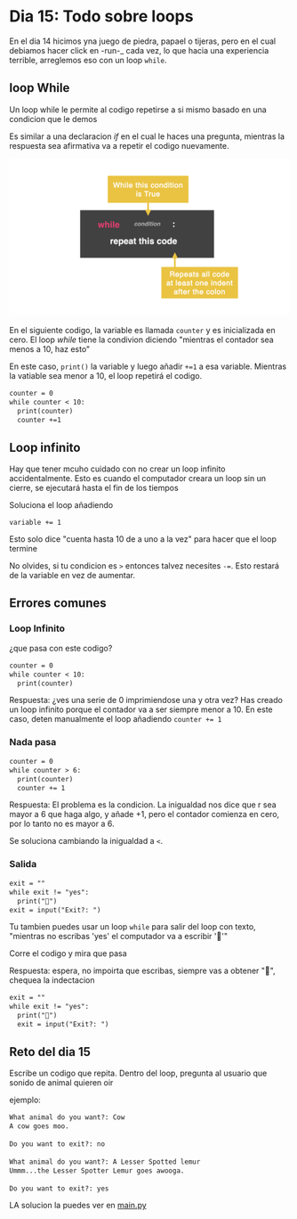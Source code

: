 # Dia 15: Todo sobre loops

En el dia 14 hicimos yna juego de piedra, papael o tijeras, pero en el cual debiamos hacer click en -run-_ cada vez, lo que hacia una experiencia terrible, arreglemos eso con un loop `while`.

## loop While
Un loop while le permite al codigo repetirse a si mismo basado en una condicion que le demos

Es similar a una declaracion _if_ en el cual le haces una pregunta, mientras la respuesta sea afirmativa va a repetir el codigo nuevamente.

![alt text](../Images/While-loop.png)

En el siguiente codigo, la variable es llamada `counter` y es inicializada en cero. El loop _while_ tiene la condivion diciendo "mientras el contador sea menos a 10, haz esto"

En este caso, `print()` la variable y luego añadir `+=1` a esa variable. Mientras la vatiable sea menor a 10, el loop repetirá el codigo.

```
counter = 0
while counter < 10:
  print(counter)
  counter +=1
```

## Loop infinito
Hay que tener mcuho cuidado con no crear un loop infinito accidentalmente. Esto es cuando el computador creara un loop sin un cierre, se ejecutará hasta el fin de los tiempos

Soluciona el loop añadiendo 
```
variable += 1
```

Esto solo dice "cuenta hasta 10 de a uno a la vez" para hacer que el loop termine

No olvides, si tu condicion es `>` entonces talvez necesites `-=`. Esto restará de la variable en vez de aumentar.

## Errores comunes

### Loop Infinito
¿que pasa con este codigo?

```
counter = 0
while counter < 10:
  print(counter)
```

Respuesta: ¿ves una serie de 0 imprimiendose una y otra vez? Has creado un loop infinito porque el contador va a ser siempre menor a 10. En este caso, deten manualmente el loop añadiendo `counter += 1`

### Nada pasa
```
counter = 0
while counter > 6:
  print(counter)
  counter += 1
```

Respuesta: El problema es la condicion. La inigualdad nos dice que r sea mayor a 6 que haga algo, y añade +1, pero el contador comienza en cero, por lo tanto no es mayor a 6.

Se soluciona cambiando la inigualdad a `<`.

### Salida

```
exit = ""
while exit != "yes":
  print("🥳")
exit = input("Exit?: ")
```

Tu tambien puedes usar un loop `while` para salir del loop con texto, "mientras no escribas 'yes' el computador va a escribir '🥳'"

Corre el codigo y mira que pasa

Respuesta: espera, no impoirta que escribas, siempre vas a obtener "🥳", chequea la indectacion

```
exit = ""
while exit != "yes":
  print("🥳")
  exit = input("Exit?: ")
```

## Reto del dia 15
Escribe un codigo que repita. Dentro del loop, pregunta al usuario que sonido de animal quieren oir

ejemplo:

```
What animal do you want?: Cow
A cow goes moo.

Do you want to exit?: no

What animal do you want?: A Lesser Spotted lemur
Ummm...the Lesser Spotter Lemur goes awooga.

Do you want to exit?: yes
```

LA solucion la puedes ver en [main.py](./main.py)